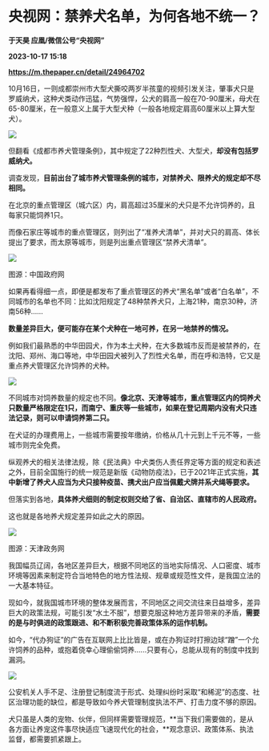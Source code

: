 # 央视网：禁养犬名单，为何各地不统一？
**于天昊 应凰/微信公号“央视网”**

**2023-10-17 15:18**

**https://m.thepaper.cn/detail/24964702**

10月16日，一则成都崇州市大型犬撕咬两岁半孩童的视频引发关注，肇事犬只是罗威纳犬，这种犬类动作迅猛，气势强悍，公犬的肩高一般在70-90厘米，母犬在65-80厘米，在一般意义上属于大型犬种（一般各地规定肩高60厘米以上算大型犬）。

![](https://imagecloud.thepaper.cn/thepaper/image/274/499/679.jpg)

但翻看《成都市养犬管理条例》，其中规定了22种烈性犬、大型犬，**却没有包括罗威纳犬。**

调查发现，**目前出台了城市养犬管理条例的城市，对禁养犬、限养犬的规定却不尽相同。**

在北京的重点管理区（城六区）内，肩高超过35厘米的犬只是不允许饲养的，且每家只能饲养1只。

而像石家庄等城市的重点管理区，则列出了“准养犬清单”，并对犬只的肩高、体长提出了要求，而太原等城市，则是列出重点管理区“禁养犬清单”。

![](https://imagecloud.thepaper.cn/thepaper/image/274/499/680.png)

图源：中国政府网

如果再看得细一点，即便是都发布了重点管理区的养犬“黑名单”或者“白名单”，不同城市的名单也不同：比如沈阳规定了48种禁养犬只，上海21种，南京30种，济南56种……

**数量差异巨大，便可能存在某个犬种在一地可养，在另一地禁养的情况。**

例如我们最熟悉的中华田园犬，作为本土犬种，在大多数城市反而是被禁养的，在沈阳、郑州、海口等地，中华田园犬被列入了烈性犬名单，而在呼和浩特，它又是重点养犬管理区允许饲养的犬种。

![](https://imagecloud.thepaper.cn/thepaper/image/274/499/681.jpg)

不同城市对饲养数量的规定也不同。**像北京、天津等城市，重点管理区内的饲养犬只数量严格限定在1只，而南宁、重庆等一些城市，如果在登记周期内没有犬只违法记录，则可以申请饲养第二只。**

在犬证的办理费用上，一些城市需要按年缴纳，价格从几十元到上千元不等，一些城市则完全免费。

纵观养犬的相关法律法规，除《民法典》中犬类伤人责任界定等方面的规定和表述之外，目前全国施行的统一规范是新版《动物防疫法》，已于2021年正式实施，**其中新增了养犬人应当为犬只接种疫苗、携犬出户应当佩戴犬牌并系犬绳等要求。**

但落实到各地，**具体养犬细则的制定权则交给了省、自治区、直辖市的人民政府。**

这也就是各地养犬规定差异如此之大的原因。

![](https://imagecloud.thepaper.cn/thepaper/image/274/499/682.png)

图源：天津政务网

我国幅员辽阔，各地区差异巨大，根据不同地区的当地实际情况、人口密度、城市环境等因素来制定符合当地特色的地方性法规、规章或规范性文件，是我国立法的一大基本特征。

现如今，就我国城市环境的整体发展而言，不同地区之间交流往来日益增多，差异巨大的政策法规，可能引发“水土不服”，想要克服这种地方差异带来的矛盾，**需要的是与时俱进的政策跟进、和不断积极完善政策体系的运作机制。**

如今，“代办狗证”的广告在互联网上比比皆是，或在办狗证时打擦边球“蹭”一个允许饲养的品种，或抱着侥幸心理偷偷饲养......只要有心，总能从现有的制度中找到漏洞。

![](https://imagecloud.thepaper.cn/thepaper/image/274/499/683.png)

公安机关人手不足、注册登记制度流于形式、处理纠纷时采取“和稀泥”的态度、社区治理功能的缺位，都是导致如今养犬管理制度执法不严、打击力度不够的原因。

犬只虽是人类的宠物、伙伴，但同样需要管理规范，**当下我们需要做的，是从各方面让养宠这件事尽快适应飞速现代化的社会，**观念意识、政策体系、执法监督，都需要抓紧跟上。